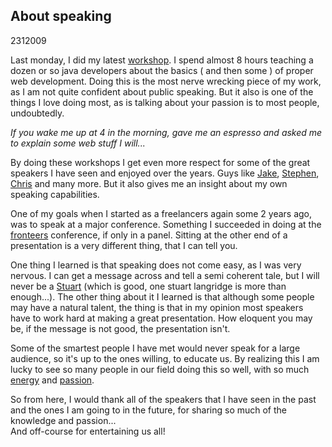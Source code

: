 <article><h2>About speaking</h2><time><span class="day">23</span><span class="month">1</span><span class="year">2009</span></time><p>Last monday, I did my latest <a href="http://www.slideshare.net/wnas/frontend-workshop-presentation">workshop</a>. I spend almost 8 hours teaching a dozen or so java developers about the basics ( and then some ) of proper web development. Doing this is the most nerve wrecking piece of my work, as I am not quite confident about public speaking. But it also is one of the things I love doing most, as is talking about your passion is to most people, undoubtedly.</p><p><em>If you wake me up at 4 in the morning, gave me an espresso and asked me to explain some web stuff I will...</em></p><p>By doing these workshops I get even more respect for some of the great speakers I have seen and enjoyed over the years. Guys like <a href="http://www.vivabit.com/atmediaAjax/speakers/#jake" rel="met">Jake</a>, <a href="http://fronteers.nl/congres/2008/speakers#stephen-hay" rel="met">Stephen</a>, <a href="http://www.wait-till-i.com/" rel="met">Chris</a> and many more. But it also gives me an insight about my own speaking capabilities.</p><p>One of my goals when I started as a freelancers again some 2 years ago, was to speak at a major conference. Something I succeeded in doing at the <a href="http://fronteers.nl/congres/2008/speakers#wilfred-nas" rel="me">fronteers</a> conference, if only in a panel. Sitting at the other end of a presentation is a very different thing, that I can tell you.</p><p>One thing I learned is that speaking does not come easy, as I was very nervous. I can get a message across and tell a semi coherent tale, but I will never be a <a href="http://www.kryogenix.org/days/" rel="met">Stuart</a> (which is good, one stuart langridge is more than enough...). The other thing about it I learned is that although some people may have a natural talent, the thing is that in my opinion most speakers have to work hard at making a great presentation. How eloquent you may be, if the message is not good, the presentation isn't.</p><p>Some of the smartest people I have met would never speak for a large audience, so it's up to the ones willing, to educate us. By realizing this I am lucky to see so many people in our field doing this so well, with so much <a href="http://nate.koechley.com/blog/" rel="met">energy</a> and <a href="http://molly.com/" rel="met">passion</a>.</p><p>So from here, I would thank all of the speakers that I have seen in the past and the ones I am going to in the future, for sharing so much of the knowledge and passion...<br />And off-course for entertaining us all!</p></article>